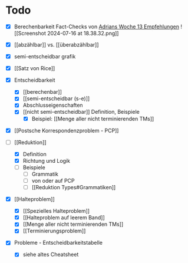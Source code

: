 # Todo
- [x] Berechenbarkeit Fact-Checks von [Adrians Woche 13 Empfehlungen](https://zulip.in.tum.de/user_uploads/2/6/m-SOj06b4dvq5n9T0TRZv8YN/Theo-S13.pdf#page=2)
	![[Screenshot 2024-07-16 at 18.38.32.png]]
- [x] [[abzählbar]] vs. [[überabzählbar]]
- [x] semi-entscheidbar grafik
- [x] [[Satz von Rice]]

- [x] Entscheidbarkeit
	- [x] [[berechenbar]]
	- [x] [[semi-entscheidbar (s-e)]]
	- [x] Abschlusseigenschaften
	- [x] [[nicht semi-entscheidbar]] Definition, Beispiele
		- [x] Beispiel: [[Menge aller nicht terminierenden TMs]]
- [x] [[Postsche Korrespondenzproblem - PCP]]
- [ ] [[Reduktion]]
	- [x] Definition
	- [x] Richtung und Logik
	- [ ] Beispiele
		- [ ] Grammatik
		- [ ] von oder auf PCP
		- [ ] [[Reduktion Types#Grammatiken]]
- [x] [[Halteproblem]]
	- [x] [[Spezielles Halteproblem]]
	- [x] [[Halteproblem auf leerem Band]]
	- [x] [[Menge aller nicht terminierenden TMs]]
	- [x] [[Terminierungsproblem]]
- [x] Probleme - Entscheidbarkeitstabelle
	- [x] siehe altes Cheatsheet




